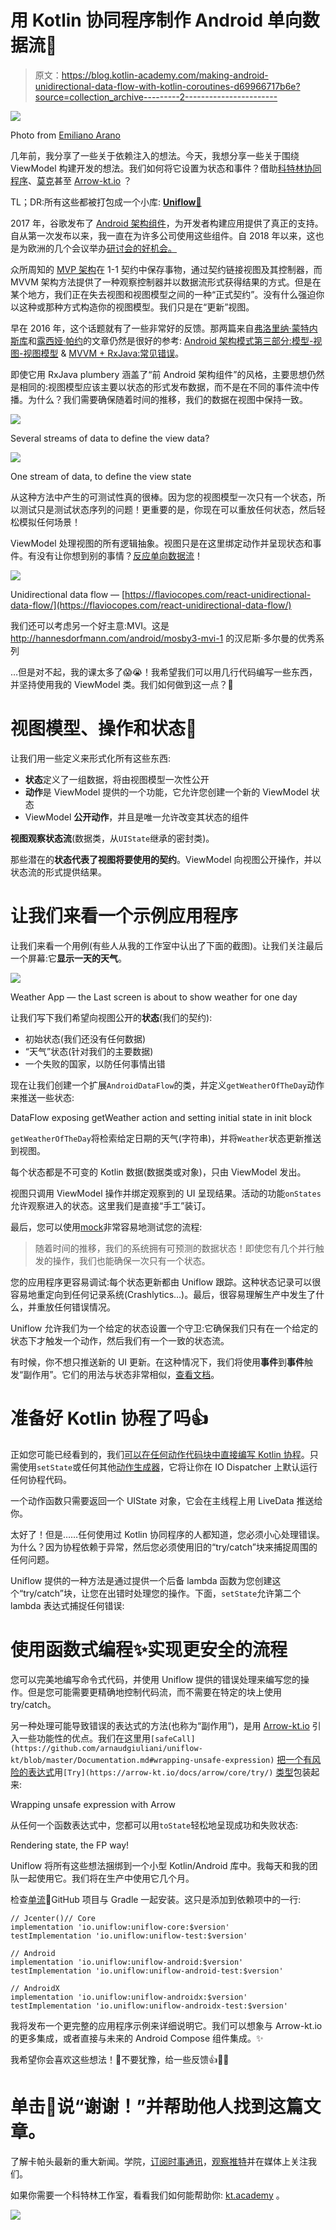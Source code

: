 # 用 Kotlin 协同程序制作 Android 单向数据流🦄

> 原文：<https://blog.kotlin-academy.com/making-android-unidirectional-data-flow-with-kotlin-coroutines-d69966717b6e?source=collection_archive---------2----------------------->

![](img/8534f79e8e90b19bcd964b949fc30013.png)

Photo from [Emiliano Arano](https://images.pexels.com/photos/1295138/pexels-photo-1295138.jpeg?cs=srgb&dl=barrel-blue-daytime-1295138.jpg&fm=jpg)

几年前，我分享了一些关于依赖注入的想法。今天，我想分享一些关于围绕 ViewModel 构建开发的想法。我们如何将它设置为状态和事件？借助[科特林协同程序](https://github.com/Kotlin/kotlinx.coroutines)、[莫克](https://mockk.io)甚至 [Arrow-kt.io](http://arrow-kt.io) ？

TL；DR:所有这些都被打包成一个小库: [**Uniflow🦄**](https://github.com/arnaudgiuliani/uniflow-kt)

2017 年，谷歌发布了 [Android 架构组件](https://developer.android.com/topic/libraries/architecture)，为开发者构建应用提供了真正的支持。自从第一次发布以来，我一直在为许多公司使用这些组件。自 2018 年以来，这也是为欧洲的几个会议举办[研讨会的好机会。](https://medium.com/@giuliani.arnaud/presentations-6b91f53899ac)

众所周知的 [MVP 架构](https://medium.com/upday-devs/android-architecture-patterns-part-2-model-view-presenter-8a6faaae14a5?source=post_page-----e7eeee76b73b----------------------)在 1-1 契约中保存事物，通过契约链接视图及其控制器，而 MVVM 架构方法提供了一种观察控制器并以数据流形式获得结果的方式。但是在某个地方，我们正在失去视图和视图模型之间的一种“正式契约”。没有什么强迫你以这种或那种方式构造你的视图模型。我们只是在“更新”视图。

早在 2016 年，这个话题就有了一些非常好的反馈。那两篇来自[弗洛里纳·蒙特内斯库](https://medium.com/u/d5885adb1ddf?source=post_page-----d69966717b6e--------------------------------)和[露西娅·帕约](https://medium.com/u/d866ff513d08?source=post_page-----d69966717b6e--------------------------------)的文章仍然是很好的参考: [Android 架构模式第三部分:模型-视图-视图模型](https://medium.com/upday-devs/android-architecture-patterns-part-3-model-view-viewmodel-e7eeee76b73b) & [MVVM + RxJava:常见错误](https://upday.github.io/blog/mvvm_rx_common_mistakes/)。

即使它用 RxJava plumbery 涵盖了“前 Android 架构组件”的风格，主要思想仍然是相同的:视图模型应该主要以状态的形式发布数据，而不是在不同的事件流中传播。为什么？我们需要确保随着时间的推移，我们的数据在视图中保持一致。

![](img/a45e377bf5ea527607bf32373fa72e8e.png)

Several streams of data to define the view data?

![](img/992fbe082e890ded300c96cd284b73b2.png)

One stream of data, to define the view state

从这种方法中产生的可测试性真的很棒。因为您的视图模型一次只有一个状态，所以测试只是测试状态序列的问题！更重要的是，你现在可以重放任何状态，然后轻松模拟任何场景！

ViewModel 处理视图的所有逻辑抽象。视图只是在这里绑定动作并呈现状态和事件。有没有让你想到别的事情？[反应单向数据流](https://flaviocopes.com/react-unidirectional-data-flow/)！

![](img/4a5d6136b4b6a28d68eea84469ba7dac.png)

Unidirectional data flow — [https://flaviocopes.com/react-unidirectional-data-flow/](https://flaviocopes.com/react-unidirectional-data-flow/)

我们还可以考虑另一个好主意:MVI。这是 http://hannesdorfmann.com/android/mosby3-mvi-1 的汉尼斯·多尔曼的优秀系列

…但是对不起，我的课太多了😱😭！我希望我们可以用几行代码编写一些东西，并坚持使用我的 ViewModel 类。我们如何做到这一点？🤔

# 视图模型、操作和状态🔄

让我们用一些定义来形式化所有这些东西:

*   **状态**定义了一组数据，将由视图模型一次性公开
*   **动作**是 ViewModel 提供的一个功能，它允许您创建一个新的 ViewModel 状态
*   ViewModel **公开动作**，并且是唯一允许改变其状态的组件

**视图观察状态流**(数据类，从`UIState`继承的密封类)。

那些潜在的**状态代表了视图将要使用的契约**。ViewModel 向视图公开操作，并以状态流的形式提供结果。

# 让我们来看一个示例应用程序

让我们来看一个用例(有些人从我的工作室中认出了下面的截图)。让我们关注最后一个屏幕:它**显示一天的天气**。

![](img/60edb4a14f3ea819d2f7026e243b1898.png)

Weather App — the Last screen is about to show weather for one day

让我们写下我们希望向视图公开的**状态**(我们的契约):

*   初始状态(我们还没有任何数据)
*   “天气”状态(针对我们的主要数据)
*   一个失败的国家，以防任何事情出错

现在让我们创建一个扩展`AndroidDataFlow`的类，并定义`getWeatherOfTheDay`动作来推送一些状态:

DataFlow exposing getWeather action and setting initial state in init block

`getWeatherOfTheDay`将检索给定日期的天气(字符串)，并将`Weather`状态更新推送到视图。

每个状态都是不可变的 Kotlin 数据(数据类或对象)，只由 ViewModel 发出。

视图只调用 ViewModel 操作并绑定观察到的 UI 呈现结果。活动的功能`onStates`允许观察进入的状态。这里我们是直接“手工”装订。

最后，您可以使用[mock](https://mockk.io/)非常容易地测试您的流程:

> 随着时间的推移，我们的系统拥有可预测的数据状态！即使您有几个并行触发的操作，我们也能确保一次只有一个状态。

您的应用程序更容易调试:每个状态更新都由 Uniflow 跟踪。这种状态记录可以很容易地重定向到任何记录系统(Crashlytics…)。最后，很容易理解生产中发生了什么，并重放任何错误情况。

Uniflow 允许我们为一个给定的状态设置一个守卫:它确保我们只有在一个给定的状态下才触发一个动作，然后我们有一个一致的状态流。

有时候，你不想只推送新的 UI 更新。在这种情况下，我们将使用**事件**到**事件**触发“副作用”。它们的用法与状态非常相似，[查看文档](https://github.com/arnaudgiuliani/uniflow-kt/blob/master/Documentation.md#side-effects--events)。

# 准备好 Kotlin 协程了吗👍

正如您可能已经看到的，我们[可以在任何动作代码块中直接编写 Kotlin 协程](https://github.com/arnaudgiuliani/uniflow-kt/blob/master/Documentation.md#coroutines-the-easy-way)。只需使用`setState`或任何其他[动作生成器](https://github.com/arnaudgiuliani/uniflow-kt/blob/master/Documentation.md#actions-states--events-)，它将让你在 IO Dispatcher 上默认运行任何协程代码。

一个动作函数只需要返回一个 UIState 对象，它会在主线程上用 LiveData 推送给你。

太好了！但是……任何使用过 Kotlin 协同程序的人都知道，您必须小心处理错误。为什么？因为协程依赖于异常，然后您必须使用旧的“try/catch”块来捕捉周围的任何问题。

Uniflow 提供的一种方法是通过提供一个后备 lambda 函数为您创建这个“try/catch”块，让您在出错时处理您的操作。下面，`setState`允许第二个 lambda 表达式捕捉任何错误:

# 使用函数式编程✨实现更安全的流程

您可以完美地编写命令式代码，并使用 Uniflow 提供的错误处理来编写您的操作。但是您可能需要更精确地控制代码流，而不需要在特定的块上使用 try/catch。

另一种处理可能导致错误的表达式的方法(也称为“副作用”)，是用 [Arrow-kt.io](https://arrow-kt.io/) 引入一些功能性的优点。我们在这里用`[safeCall](https://github.com/arnaudgiuliani/uniflow-kt/blob/master/Documentation.md#wrapping-unsafe-expression)` [把一个有风险的表达式](https://github.com/arnaudgiuliani/uniflow-kt/blob/master/Documentation.md#wrapping-unsafe-expression)用`[Try](https://arrow-kt.io/docs/arrow/core/try/)` [类型](https://arrow-kt.io/docs/arrow/core/try/)包装起来:

Wrapping unsafe expression with Arrow

从任何一个函数表达式中，您都可以用`toState`轻松地呈现成功和失败状态:

Rendering state, the FP way!

Uniflow 将所有这些想法捆绑到一个小型 Kotlin/Android 库中。我每天和我的团队一起使用它。我们将在生产中使用它几个月。

检查[单流](https://github.com/arnaudgiuliani/uniflow-kt)🦄GitHub 项目与 Gradle 一起安装。这只是添加到依赖项中的一行:

```
// Jcenter()// Core
implementation 'io.uniflow:uniflow-core:$version'
testImplementation 'io.uniflow:uniflow-test:$version'

// Android
implementation 'io.uniflow:uniflow-android:$version'
testImplementation 'io.uniflow:uniflow-android-test:$version'

// AndroidX
implementation 'io.uniflow:uniflow-androidx:$version'
testImplementation 'io.uniflow:uniflow-androidx-test:$version'
```

我将发布一个更完整的应用程序示例来详细说明它。我们可以想象与 Arrow-kt.io 的更多集成，或者直接与未来的 Android Compose 组件集成。✨

我希望你会喜欢这些想法！🙂不要犹豫，给一些反馈👍🦄🎉

# 单击👏说“谢谢！”并帮助他人找到这篇文章。

了解卡帕头最新的重大新闻。学院，[订阅时事通讯](https://kotlin-academy.us17.list-manage.com/subscribe?u=5d3a48e1893758cb5be5c2919&id=d2ba84960a)，[观察推特](https://twitter.com/ktdotacademy)并在媒体上关注我们。

如果你需要一个科特林工作室，看看我们如何能帮助你: [kt.academy](https://www.kt.academy/) 。

[![](img/3146970f03e44cb07afe660b0d43e045.png)](https://kotlin-academy.us17.list-manage.com/subscribe?u=5d3a48e1893758cb5be5c2919&id=d2ba84960a)